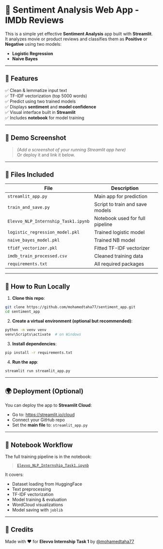 # 🎯 Sentiment Analysis Web App - IMDb Reviews

This is a simple yet effective **Sentiment Analysis** app built with **Streamlit**.  
It analyzes movie or product reviews and classifies them as **Positive** or **Negative** using two models:
- **Logistic Regression**
- **Naive Bayes**

---

## 📌 Features

✅ Clean & lemmatize input text  
✅ TF-IDF vectorization (top 5000 words)  
✅ Predict using two trained models  
✅ Displays **sentiment** and **model confidence**  
✅ Visual interface built in **Streamlit**  
✅ Includes **notebook** for model training

---

## 🧪 Demo Screenshot

> *(Add a screenshot of your running Streamlit app here)*  
> Or deploy it and link it below.

---

## 📁 Files Included

| File | Description |
|------|-------------|
| `streamlit_app.py` | Main app for prediction |
| `train_and_save.py` | Script to train and save models |
| `Elevvo_NLP_Internship_Task1.ipynb` | Notebook used for full pipeline |
| `logistic_regression_model.pkl` | Trained logistic model |
| `naive_bayes_model.pkl` | Trained NB model |
| `tfidf_vectorizer.pkl` | Fitted TF-IDF vectorizer |
| `imdb_train_processed.csv` | Cleaned training data |
| `requirements.txt` | All required packages |

---

## 🚀 How to Run Locally

1. **Clone this repo**:

```bash
git clone https://github.com/mohamedtaha77/sentiment_app.git
cd sentiment_app
```

2. **Create a virtual environment (optional but recommended)**:

```bash
python -m venv venv
venv\Scripts\activate  # on Windows
```

3. **Install dependencies**:

```bash
pip install -r requirements.txt
```

4. **Run the app**:

```bash
streamlit run streamlit_app.py
```

---

## 🌍 Deployment (Optional)

You can deploy the app to **Streamlit Cloud**:

- Go to: https://streamlit.io/cloud
- Connect your GitHub repo
- Set the **main file** to: `streamlit_app.py`

---

## 📓 Notebook Workflow

The full training pipeline is in the notebook:

> [`Elevvo_NLP_Internship_Task1.ipynb`](./Elevvo_NLP_Internship_Task1.ipynb)

It covers:
- Dataset loading from HuggingFace
- Text preprocessing
- TF-IDF vectorization
- Model training & evaluation
- WordCloud visualizations
- Model saving with `joblib`

---

## 🙌 Credits

Made with ❤️ for **Elevvo Internship Task 1** by [@mohamedtaha77](https://github.com/mohamedtaha77)